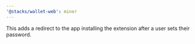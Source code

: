 ```yaml
---
'@stacks/wallet-web': minor
---
```


This adds a redirect to the app installing the extension after a user sets their password.
